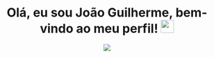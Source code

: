 <h1 align="center"> Olá, eu sou João Guilherme, bem-vindo ao meu perfil!
<img src="https://media.giphy.com/media/hvRJCLFzcasrR4ia7z/giphy.gif" width="30px"></h1>

<div align="center">
  
![](https://i.pinimg.com/originals/4a/6c/5e/4a6c5e6ad3572972351867b57af41200.gif)
</div>


